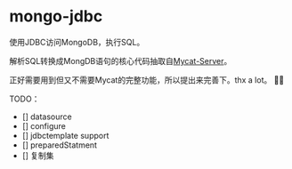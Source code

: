 # mongo-jdbc
使用JDBC访问MongoDB，执行SQL。

解析SQL转换成MongDB语句的核心代码抽取自[Mycat-Server](https://github.com/MyCATApache/Mycat-Server)。

正好需要用到但又不需要Mycat的完整功能，所以提出来完善下。thx a lot。 🙏🙏

TODO：
- [] datasource
- [] configure
- [] jdbctemplate support
- [] preparedStatment
- [] 复制集